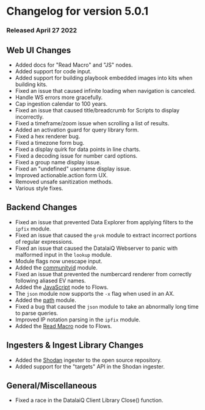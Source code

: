 # Changelog for version 5.0.1

### Released April 27 2022

## Web UI Changes

* Added docs for "Read Macro" and "JS" nodes.
* Added support for code input.
* Added support for building playbook embedded images into kits when building kits.
* Fixed an issue that caused infinite loading when navigation is canceled.
* Handle WS errors more gracefully.
* Cap ingestion calendar to 100 years.
* Fixed an issue that caused title/breadcrumb for Scripts to display incorrectly.
* Fixed a timeframe/zoom issue when scrolling a list of results.
* Added an activation guard for query library form.
* Fixed a hex renderer bug.
* Fixed a timezone form bug.
* Fixed a display quirk for data points in line charts.
* Fixed a decoding issue for number card options.
* Fixed a group name display issue.
* Fixed an "undefined" username display issue.
* Improved actionable.action form UX.
* Removed unsafe sanitization methods.
* Various style fixes.

## Backend Changes

* Fixed an issue that prevented Data Explorer from applying filters to the `ipfix` module.
* Fixed an issue that caused the `grok` module to extract incorrect portions of regular expressions.
* Fixed an issue that caused the DatalaiQ Webserver to panic with malformed input in the `lookup` module.
* Module flags now unescape input.
* Added the [communityid](/search/communityid/communityid) module.
* Fixed an issue that prevented the numbercard renderer from correctly following aliased EV names.
* Added the [JavaScript](/flows/nodes/javascript) node to Flows.
* The `json` module now supports the `-x` flag when used in an AX.
* Added the [path](/search/path/path) module.
* Fixed a bug that caused the `json` module to take an abnormally long time to parse queries.
* Improved IP notation parsing in the `ipfix` module.
* Added the [Read Macro](/flows/nodes/macroget) node to Flows.


## Ingesters & Ingest Library Changes

* Added the [Shodan](/ingesters/shodan) ingester to the open source repository.
* Added support for the "targets" API in the Shodan ingester.


## General/Miscellaneous

* Fixed a race in the DatalaiQ Client Library Close() function.
